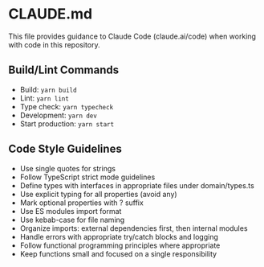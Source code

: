 # CLAUDE.md

This file provides guidance to Claude Code (claude.ai/code) when working with code in this repository.

## Build/Lint Commands

- Build: `yarn build`
- Lint: `yarn lint`
- Type check: `yarn typecheck`
- Development: `yarn dev`
- Start production: `yarn start`

## Code Style Guidelines

- Use single quotes for strings
- Follow TypeScript strict mode guidelines
- Define types with interfaces in appropriate files under domain/types.ts
- Use explicit typing for all properties (avoid any)
- Mark optional properties with ? suffix
- Use ES modules import format
- Use kebab-case for file naming
- Organize imports: external dependencies first, then internal modules
- Handle errors with appropriate try/catch blocks and logging
- Follow functional programming principles where appropriate
- Keep functions small and focused on a single responsibility
